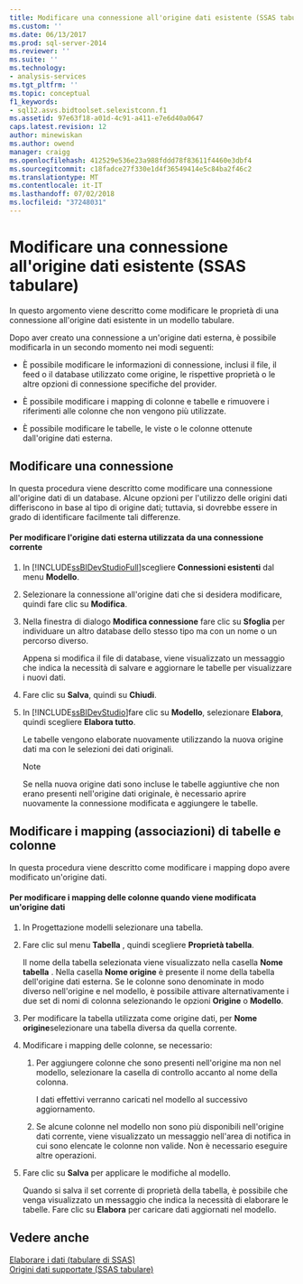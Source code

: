 ```yaml
---
title: Modificare una connessione all'origine dati esistente (SSAS tabulare) | Microsoft Docs
ms.custom: ''
ms.date: 06/13/2017
ms.prod: sql-server-2014
ms.reviewer: ''
ms.suite: ''
ms.technology:
- analysis-services
ms.tgt_pltfrm: ''
ms.topic: conceptual
f1_keywords:
- sql12.asvs.bidtoolset.selexistconn.f1
ms.assetid: 97e63f18-a01d-4c91-a411-e7e6d40a0647
caps.latest.revision: 12
author: minewiskan
ms.author: owend
manager: craigg
ms.openlocfilehash: 412529e536e23a988fddd78f83611f4460e3dbf4
ms.sourcegitcommit: c18fadce27f330e1d4f36549414e5c84ba2f46c2
ms.translationtype: MT
ms.contentlocale: it-IT
ms.lasthandoff: 07/02/2018
ms.locfileid: "37248031"
---
```

# <a name="edit-an-existing-data-source-connection-ssas-tabular"></a>Modificare una connessione all'origine dati esistente (SSAS tabulare)
  In questo argomento viene descritto come modificare le proprietà di una connessione all'origine dati esistente in un modello tabulare.  
  
 Dopo aver creato una connessione a un'origine dati esterna, è possibile modificarla in un secondo momento nei modi seguenti:  
  
-   È possibile modificare le informazioni di connessione, inclusi il file, il feed o il database utilizzato come origine, le rispettive proprietà o le altre opzioni di connessione specifiche del provider.  
  
-   È possibile modificare i mapping di colonne e tabelle e rimuovere i riferimenti alle colonne che non vengono più utilizzate.  
  
-   È possibile modificare le tabelle, le viste o le colonne ottenute dall'origine dati esterna.  
  
## <a name="modify-a-connection"></a>Modificare una connessione  
 In questa procedura viene descritto come modificare una connessione all'origine dati di un database. Alcune opzioni per l'utilizzo delle origini dati differiscono in base al tipo di origine dati; tuttavia, si dovrebbe essere in grado di identificare facilmente tali differenze.  
  
#### <a name="to-change-the-external-data-source-used-by-a-current-connection"></a>Per modificare l'origine dati esterna utilizzata da una connessione corrente  
  
1.  In [!INCLUDE[ssBIDevStudioFull](../includes/ssbidevstudiofull-md.md)]scegliere **Connessioni esistenti** dal menu **Modello**.  
  
2.  Selezionare la connessione all'origine dati che si desidera modificare, quindi fare clic su **Modifica**.  
  
3.  Nella finestra di dialogo **Modifica connessione** fare clic su **Sfoglia** per individuare un altro database dello stesso tipo ma con un nome o un percorso diverso.  
  
     Appena si modifica il file di database, viene visualizzato un messaggio che indica la necessità di salvare e aggiornare le tabelle per visualizzare i nuovi dati.  
  
4.  Fare clic su **Salva**, quindi su **Chiudi**.  
  
5.  In [!INCLUDE[ssBIDevStudio](../includes/ssbidevstudio-md.md)]fare clic su **Modello**, selezionare **Elabora**, quindi scegliere **Elabora tutto**.  
  
     Le tabelle vengono elaborate nuovamente utilizzando la nuova origine dati ma con le selezioni dei dati originali.  
  
    > [!NOTE]  
    >  Se nella nuova origine dati sono incluse le tabelle aggiuntive che non erano presenti nell'origine dati originale, è necessario aprire nuovamente la connessione modificata e aggiungere le tabelle.  
  
## <a name="edit-table-and-column-mappings-bindings"></a>Modificare i mapping (associazioni) di tabelle e colonne  
 In questa procedura viene descritto come modificare i mapping dopo avere modificato un'origine dati.  
  
#### <a name="to-edit-column-mappings-when-a-data-source-changes"></a>Per modificare i mapping delle colonne quando viene modificata un'origine dati  
  
1.  In Progettazione modelli selezionare una tabella.  
  
2.  Fare clic sul menu **Tabella** , quindi scegliere **Proprietà tabella**.  
  
     Il nome della tabella selezionata viene visualizzato nella casella **Nome tabella** . Nella casella **Nome origine** è presente il nome della tabella dell'origine dati esterna. Se le colonne sono denominate in modo diverso nell'origine e nel modello, è possibile attivare alternativamente i due set di nomi di colonna selezionando le opzioni **Origine** o **Modello**.  
  
3.  Per modificare la tabella utilizzata come origine dati, per **Nome origine**selezionare una tabella diversa da quella corrente.  
  
4.  Modificare i mapping delle colonne, se necessario:  
  
    1.  Per aggiungere colonne che sono presenti nell'origine ma non nel modello, selezionare la casella di controllo accanto al nome della colonna.  
  
         I dati effettivi verranno caricati nel modello al successivo aggiornamento.  
  
    2.  Se alcune colonne nel modello non sono più disponibili nell'origine dati corrente, viene visualizzato un messaggio nell'area di notifica in cui sono elencate le colonne non valide. Non è necessario eseguire altre operazioni.  
  
5.  Fare clic su **Salva** per applicare le modifiche al modello.  
  
     Quando si salva il set corrente di proprietà della tabella, è possibile che venga visualizzato un messaggio che indica la necessità di elaborare le tabelle. Fare clic su **Elabora** per caricare dati aggiornati nel modello.  
  
## <a name="see-also"></a>Vedere anche  
 [Elaborare i dati &#40;tabulare di SSAS&#41;](process-data-ssas-tabular.md)   
 [Origini dati supportate &#40;SSAS tabulare&#41;](tabular-models/data-sources-supported-ssas-tabular.md)  
  
  

